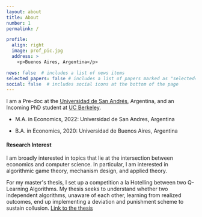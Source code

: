 ```yaml
---
layout: about
title: About
number: 1
permalink: /

profile:
  align: right
  image: prof_pic.jpg
  address: >
    <p>Buenos Aires, Argentina</p>

news: false  # includes a list of news items
selected_papers: false # includes a list of papers marked as "selected={true}"
social: false  # includes social icons at the bottom of the page
---
```


I am a Pre-doc at the [Universidad de San Andrés](https://udesa.edu.ar/departamento-de-economia), Argentina, and an Incoming PhD student at [UC Berkeley](https://www.econ.berkeley.edu/grad).


* M.A. in Economics, 2022: Universidad de San Andres, Argentina

* B.A. in Economics, 2020: Universidad de Buenos Aires, Argentina


#### Research Interest

I am broadly interested in topics that lie at the intersection between economics and computer science. In particular, I am interested in algorithmic game theory, mechanism design, and applied theory.

For my master's thesis, I set up a competition a la Hotelling between two Q-Learning Algorithms. My thesis seeks to understand whether two independent algorithms, unaware of each other, learning from realized outcomes, end up implementing a deviation and punishment scheme to sustain collusion. [Link to the thesis](https://repositorio.udesa.edu.ar/jspui/handle/10908/22800)
